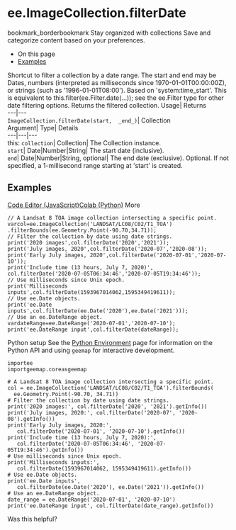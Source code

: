  
#  ee.ImageCollection.filterDate 
bookmark_borderbookmark Stay organized with collections  Save and categorize content based on your preferences.
  * On this page
  * [Examples](https://developers.google.com/earth-engine/apidocs/ee-imagecollection-filterdate#examples)


Shortcut to filter a collection by a date range. The start and end may be Dates, numbers (interpreted as milliseconds since 1970-01-01T00:00:00Z), or strings (such as '1996-01-01T08:00'). Based on 'system:time_start'. 
This is equivalent to this.filter(ee.Filter.date(...)); see the ee.Filter type for other date filtering options.
Returns the filtered collection.
Usage| Returns  
---|---  
`ImageCollection.filterDate(start,  _end_)`| Collection  
Argument| Type| Details  
---|---|---  
this: `collection`| Collection| The Collection instance.  
`start`| Date|Number|String| The start date (inclusive).  
`end`| Date|Number|String, optional| The end date (exclusive). Optional. If not specified, a 1-millisecond range starting at 'start' is created.  
## Examples
[Code Editor (JavaScript)](https://developers.google.com/earth-engine/apidocs/ee-imagecollection-filterdate#code-editor-javascript-sample)[Colab (Python)](https://developers.google.com/earth-engine/apidocs/ee-imagecollection-filterdate#colab-python-sample) More
```
// A Landsat 8 TOA image collection intersecting a specific point.
varcol=ee.ImageCollection('LANDSAT/LC08/C02/T1_TOA')
.filterBounds(ee.Geometry.Point(-90.70,34.71));
// Filter the collection by date using date strings.
print('2020 images',col.filterDate('2020','2021'));
print('July images, 2020',col.filterDate('2020-07','2020-08'));
print('Early July images, 2020',col.filterDate('2020-07-01','2020-07-10'));
print('Include time (13 hours, July 7, 2020)',
col.filterDate('2020-07-05T06:34:46','2020-07-05T19:34:46'));
// Use milliseconds since Unix epoch.
print('Milliseconds inputs',col.filterDate(1593967014062,1595349419611));
// Use ee.Date objects.
print('ee.Date inputs',col.filterDate(ee.Date('2020'),ee.Date('2021')));
// Use an ee.DateRange object.
vardateRange=ee.DateRange('2020-07-01','2020-07-10');
print('ee.DateRange input',col.filterDate(dateRange));
```
Python setup
See the [ Python Environment](https://developers.google.com/earth-engine/guides/python_install) page for information on the Python API and using `geemap` for interactive development.
```
importee
importgeemap.coreasgeemap
```
```
# A Landsat 8 TOA image collection intersecting a specific point.
col = ee.ImageCollection('LANDSAT/LC08/C02/T1_TOA').filterBounds(
  ee.Geometry.Point(-90.70, 34.71))
# Filter the collection by date using date strings.
print('2020 images:', col.filterDate('2020', '2021').getInfo())
print('July images, 2020:', col.filterDate('2020-07', '2020-08').getInfo())
print('Early July images, 2020:',
   col.filterDate('2020-07-01', '2020-07-10').getInfo())
print('Include time (13 hours, July 7, 2020):',
   col.filterDate('2020-07-05T06:34:46', '2020-07-05T19:34:46').getInfo())
# Use milliseconds since Unix epoch.
print('Milliseconds inputs:',
   col.filterDate(1593967014062, 1595349419611).getInfo())
# Use ee.Date objects.
print('ee.Date inputs',
   col.filterDate(ee.Date('2020'), ee.Date('2021')).getInfo())
# Use an ee.DateRange object.
date_range = ee.DateRange('2020-07-01', '2020-07-10')
print('ee.DateRange input', col.filterDate(date_range).getInfo())
```

Was this helpful?

